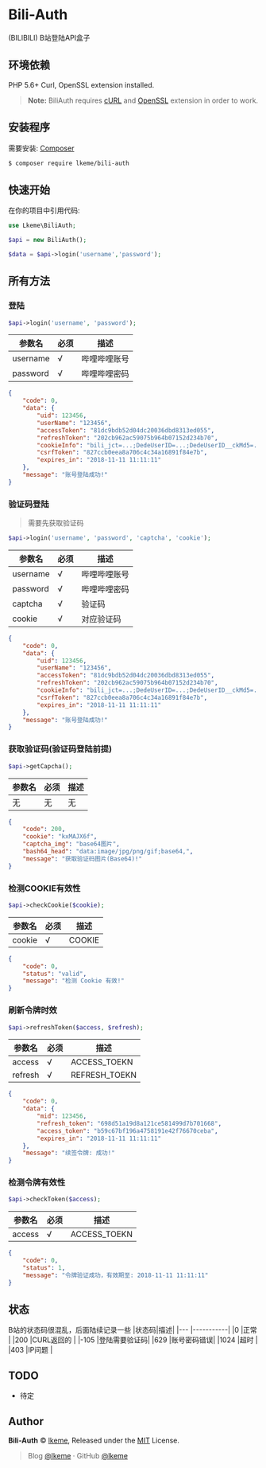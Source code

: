 # Bili-Auth
(BILIBILI) B站登陆API盒子

## 环境依赖
PHP 5.6+ Curl, OpenSSL extension installed.
> **Note:** BiliAuth requires [cURL](http://php.net/manual/en/book.curl.php) and [OpenSSL](http://php.net/manual/en/book.openssl.php) extension in order to work.

## 安装程序
需要安装: [Composer](https://getcomposer.org)

```bash
$ composer require lkeme/bili-auth
```

## 快速开始
在你的项目中引用代码:

```php
use Lkeme\BiliAuth;

$api = new BiliAuth();

$data = $api->login('username','password');
```

## 所有方法

### 登陆
```php
$api->login('username', 'password');
```

|参数名|必须|描述|
| ------ |-------|-----------|
|username|√      |哔哩哔哩账号|
|password|√      |哔哩哔哩密码|

```json
{
	"code": 0,
	"data": {
		"uid": 123456,
		"userName": "123456",
		"accessToken": "81dc9bdb52d04dc20036dbd8313ed055",
		"refreshToken": "202cb962ac59075b964b07152d234b70",
		"cookieInfo": "bili_jct=...;DedeUserID=...;DedeUserID__ckMd5=...;sid=...;SESSDATA=...;",
		"csrfToken": "827ccb0eea8a706c4c34a16891f84e7b",
		"expires_in": "2018-11-11 11:11:11"
	},
	"message": "账号登陆成功!"
}
```

### 验证码登陆
> 需要先获取验证码
```php
$api->login('username', 'password', 'captcha', 'cookie');
```

|参数名|必须|描述|
| ------ |-------|-----------|
|username|√      |哔哩哔哩账号|
|password|√      |哔哩哔哩密码|
|captcha |√      |验证码      |
|cookie  |√      |对应验证码  |

```json
{
	"code": 0,
	"data": {
		"uid": 123456,
		"userName": "123456",
		"accessToken": "81dc9bdb52d04dc20036dbd8313ed055",
		"refreshToken": "202cb962ac59075b964b07152d234b70",
		"cookieInfo": "bili_jct=...;DedeUserID=...;DedeUserID__ckMd5=...;sid=...;SESSDATA=...;",
		"csrfToken": "827ccb0eea8a706c4c34a16891f84e7b",
		"expires_in": "2018-11-11 11:11:11"
	},
	"message": "账号登陆成功!"
}
```

      	
### 获取验证码(验证码登陆前提)
```php
$api->getCapcha();
```

|参数名|必须|描述|
| ------ |-------|-----------|
|无      |无     |无          |

```json
{
	"code": 200,
	"cookie": "kxMAJX6f",
	"captcha_img": "base64图片",
	"bash64_head": "data:image/jpg/png/gif;base64,",
	"message": "获取验证码图片(Base64)!"
}
```


### 检测COOKIE有效性
```php
$api->checkCookie($cookie);
```

|参数名|必须|描述|
| ------ |-------|-----------|
|cookie  |√      |COOKIE     |

```json
{
	"code": 0,
	"status": "valid",
	"message": "检测 Cookie 有效!"
}
```

### 刷新令牌时效
```php
$api->refreshToken($access, $refresh);
```

|参数名|必须|描述|
| ------ |-------|-----------|
|access  |√      |ACCESS_TOEKN|
|refresh  |√     |REFRESH_TOEKN|

```json
{
	"code": 0,
	"data": {
		"mid": 123456,
		"refresh_token": "698d51a19d8a121ce581499d7b701668",
		"access_token": "b59c67bf196a4758191e42f76670ceba",
		"expires_in": "2018-11-11 11:11:11"
	},
	"message": "续签令牌: 成功!"
}
```

### 检测令牌有效性
```php
$api->checkToken($access);
```

|参数名|必须|描述|
| ------ |-------|-----------|
|access  |√      |ACCESS_TOEKN|

```json
{
	"code": 0,
	"status": 1,
	"message": "令牌验证成功，有效期至: 2018-11-11 11:11:11"
}
```

## 状态
B站的状态码很混乱，后面陆续记录一些
|状态码|描述|
|---  |-----------|
|0    |正常        |
|200  |CURL返回的  |
|-105  |登陆需要验证码|
|629  |账号密码错误|
|1024  |超时        |
|403  |IP问题       |


## TODO
- 待定


## Author

**Bili-Auth** © [lkeme](https://github.com/lkeme), Released under the [MIT](./LICENSE) License.<br>

> Blog [@lkeme](https://mudew.com) · GitHub [@lkeme](https://github.com/lkeme) 

